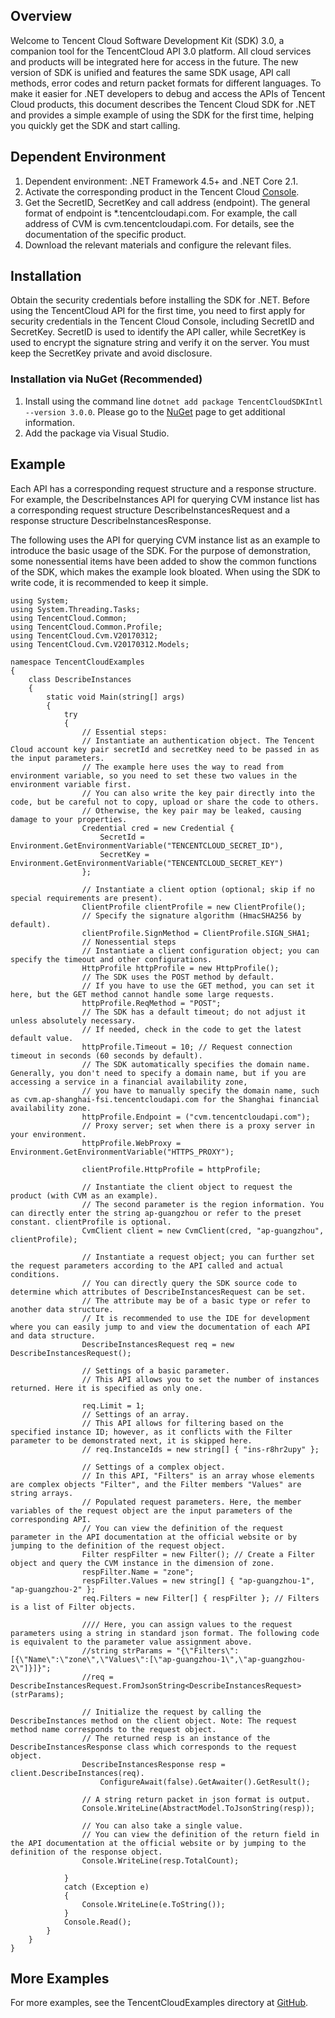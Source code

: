 ## Overview
Welcome to Tencent Cloud Software Development Kit (SDK) 3.0, a companion tool for the TencentCloud API 3.0 platform. All cloud services and products will be integrated here for access in the future. The new version of SDK is unified and features the same SDK usage, API call methods, error codes and return packet formats for different languages.
To make it easier for .NET developers to debug and access the APIs of Tencent Cloud products, this document describes the Tencent Cloud SDK for .NET and provides a simple example of using the SDK for the first time, helping you quickly get the SDK and start calling.

## Dependent Environment

1. Dependent environment: .NET Framework 4.5+ and .NET Core 2.1.
2. Activate the corresponding product in the Tencent Cloud [Console](https://console.cloud.tencent.com/).
3. Get the SecretID, SecretKey and call address (endpoint). The general format of endpoint is *.tencentcloudapi.com. For example, the call address of CVM is cvm.tencentcloudapi.com. For details, see the documentation of the specific product.
4. Download the relevant materials and configure the relevant files.


## Installation

Obtain the security credentials before installing the SDK for .NET. Before using the TencentCloud API for the first time, you need to first apply for security credentials in the Tencent Cloud Console, including SecretID and SecretKey. SecretID is used to identify the API caller, while SecretKey is used to encrypt the signature string and verify it on the server. You must keep the SecretKey private and avoid disclosure.

### Installation via NuGet (Recommended)

1. Install using the command line `dotnet add package TencentCloudSDKIntl --version 3.0.0`. Please go to the [NuGet](https://www.nuget.org/packages/TencentCloudSDK/) page to get additional information.
2. Add the package via Visual Studio.

## Example
Each API has a corresponding request structure and a response structure. For example, the DescribeInstances API for querying CVM instance list has a corresponding request structure DescribeInstancesRequest and a response structure DescribeInstancesResponse.

The following uses the API for querying CVM instance list as an example to introduce the basic usage of the SDK. For the purpose of demonstration, some nonessential items have been added to show the common functions of the SDK, which makes the example look bloated. When using the SDK to write code, it is recommended to keep it simple.

```
using System;
using System.Threading.Tasks;
using TencentCloud.Common;
using TencentCloud.Common.Profile;
using TencentCloud.Cvm.V20170312;
using TencentCloud.Cvm.V20170312.Models;

namespace TencentCloudExamples
{
    class DescribeInstances
    {
        static void Main(string[] args)
        {
            try
            {
                // Essential steps:
                // Instantiate an authentication object. The Tencent Cloud account key pair secretId and secretKey need to be passed in as the input parameters.
                // The example here uses the way to read from environment variable, so you need to set these two values in the environment variable first.
                // You can also write the key pair directly into the code, but be careful not to copy, upload or share the code to others.
                // Otherwise, the key pair may be leaked, causing damage to your properties.
                Credential cred = new Credential {
                    SecretId = Environment.GetEnvironmentVariable("TENCENTCLOUD_SECRET_ID"),
                    SecretKey = Environment.GetEnvironmentVariable("TENCENTCLOUD_SECRET_KEY")
                };

                // Instantiate a client option (optional; skip if no special requirements are present).
                ClientProfile clientProfile = new ClientProfile();
                // Specify the signature algorithm (HmacSHA256 by default).
                clientProfile.SignMethod = ClientProfile.SIGN_SHA1;
                // Nonessential steps
                // Instantiate a client configuration object; you can specify the timeout and other configurations.
                HttpProfile httpProfile = new HttpProfile();
                // The SDK uses the POST method by default.
                // If you have to use the GET method, you can set it here, but the GET method cannot handle some large requests.
                httpProfile.ReqMethod = "POST";
                // The SDK has a default timeout; do not adjust it unless absolutely necessary.
                // If needed, check in the code to get the latest default value.
                httpProfile.Timeout = 10; // Request connection timeout in seconds (60 seconds by default).
                // The SDK automatically specifies the domain name. Generally, you don't need to specify a domain name, but if you are accessing a service in a financial availability zone,
                // you have to manually specify the domain name, such as cvm.ap-shanghai-fsi.tencentcloudapi.com for the Shanghai financial availability zone.
                httpProfile.Endpoint = ("cvm.tencentcloudapi.com");
                // Proxy server; set when there is a proxy server in your environment.
                httpProfile.WebProxy = Environment.GetEnvironmentVariable("HTTPS_PROXY");

                clientProfile.HttpProfile = httpProfile;

                // Instantiate the client object to request the product (with CVM as an example).
                // The second parameter is the region information. You can directly enter the string ap-guangzhou or refer to the preset constant. clientProfile is optional.
                CvmClient client = new CvmClient(cred, "ap-guangzhou", clientProfile);

                // Instantiate a request object; you can further set the request parameters according to the API called and actual conditions.
                // You can directly query the SDK source code to determine which attributes of DescribeInstancesRequest can be set.
                // The attribute may be of a basic type or refer to another data structure.
                // It is recommended to use the IDE for development where you can easily jump to and view the documentation of each API and data structure.
                DescribeInstancesRequest req = new DescribeInstancesRequest();

                // Settings of a basic parameter.
                // This API allows you to set the number of instances returned. Here it is specified as only one.
                
                req.Limit = 1;
                // Settings of an array.
                // This API allows for filtering based on the specified instance ID; however, as it conflicts with the Filter parameter to be demonstrated next, it is skipped here.
                // req.InstanceIds = new string[] { "ins-r8hr2upy" };

                // Settings of a complex object.
                // In this API, "Filters" is an array whose elements are complex objects "Filter", and the Filter members "Values" are string arrays.
                // Populated request parameters. Here, the member variables of the request object are the input parameters of the corresponding API.
                // You can view the definition of the request parameter in the API documentation at the official website or by jumping to the definition of the request object.
                Filter respFilter = new Filter(); // Create a Filter object and query the CVM instance in the dimension of zone.
                respFilter.Name = "zone";
                respFilter.Values = new string[] { "ap-guangzhou-1", "ap-guangzhou-2" };
                req.Filters = new Filter[] { respFilter }; // Filters is a list of Filter objects.

                //// Here, you can assign values to the request parameters using a string in standard json format. The following code is equivalent to the parameter value assignment above.
                //string strParams = "{\"Filters\":[{\"Name\":\"zone\",\"Values\":[\"ap-guangzhou-1\",\"ap-guangzhou-2\"]}]}";
                //req = DescribeInstancesRequest.FromJsonString<DescribeInstancesRequest>(strParams);

                // Initialize the request by calling the DescribeInstances method on the client object. Note: The request method name corresponds to the request object.
                // The returned resp is an instance of the DescribeInstancesResponse class which corresponds to the request object.
                DescribeInstancesResponse resp = client.DescribeInstances(req).
                    ConfigureAwait(false).GetAwaiter().GetResult();

                // A string return packet in json format is output.
                Console.WriteLine(AbstractModel.ToJsonString(resp));

                // You can also take a single value.
                // You can view the definition of the return field in the API documentation at the official website or by jumping to the definition of the response object.
                Console.WriteLine(resp.TotalCount);

            }
            catch (Exception e)
            {
                Console.WriteLine(e.ToString());
            }
            Console.Read();
        }
    }
}

```

## More Examples

For more examples, see the TencentCloudExamples directory at [GitHub](https://github.com/TencentCloud/tencentcloud-sdk-dotnet).
